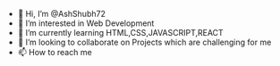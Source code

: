 - 👋 Hi, I’m @AshShubh72
- 👀 I’m interested in Web Development
- 🌱 I’m currently learning HTML,CSS,JAVASCRIPT,REACT
- 💞️ I’m looking to collaborate on Projects which are challenging for me
- 📫 How to reach me

<!---
AshShubh72/AshShubh72 is a ✨ special ✨ repository because its `README.md` (this file) appears on your GitHub profile.
You can click the Preview link to take a look at your changes.
--->
